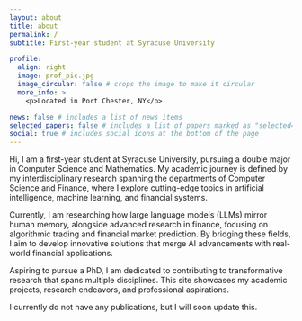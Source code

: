 ```yaml
---
layout: about
title: about
permalink: /
subtitle: First-year student at Syracuse University

profile:
  align: right
  image: prof_pic.jpg
  image_circular: false # crops the image to make it circular
  more_info: >
    <p>Located in Port Chester, NY</p>

news: false # includes a list of news items
selected_papers: false # includes a list of papers marked as "selected={true}"
social: true # includes social icons at the bottom of the page
---
```

Hi, I am a first-year student at Syracuse University, pursuing a double major in Computer Science and Mathematics. My academic journey is defined by my interdisciplinary research spanning the departments of Computer Science and Finance, where I explore cutting-edge topics in artificial intelligence, machine learning, and financial systems.

Currently, I am researching how large language models (LLMs) mirror human memory, alongside advanced research in finance, focusing on algorithmic trading and financial market prediction. By bridging these fields, I aim to develop innovative solutions that merge AI advancements with real-world financial applications.

Aspiring to pursue a PhD, I am dedicated to contributing to transformative research that spans multiple disciplines. This site showcases my academic projects, research endeavors, and professional aspirations.

I currently do not have any publications, but I will soon update this. 

